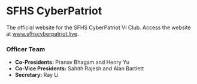 # SFHS CyberPatriot
The official website for the SFHS CyberPatriot VI Club. Access the website at <a href="https://www.sfhscyberpatriot.live" target="_blank">www.sfhscyberpatriot.live</a>.
<h3>Officer Team</h3>
<ul>
  <li><strong>Co-Presidents:</strong> Pranav Bhagam and Henry Yu</li>
  <li><strong>Co-Vice Presidents:</strong> Sahith Rajesh and Alan Bartlett</li>
  <li><strong>Secretary:</strong> Ray Li</li>
</ul>

